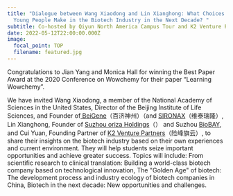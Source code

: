 ```yaml
---
title: "Dialogue between Wang Xiaodong and Lin Xianghong: What Choices Should
  Young People Make in the Biotech Industry in the Next Decade? "
subtitle: Co-hosted by Qiyun North America Campus Tour and K2 Venture Partners
date: 2022-05-12T22:00:00.000Z
image:
  focal_point: TOP
  filename: featured.jpg
---
```

Congratulations to Jian Yang and Monica Hall for winning the Best Paper Award at the 2020 Conference on Wowchemy for their paper “Learning Wowchemy”.

<!--more-->

We have invited Wang Xiaodong, a member of the National Academy of Sciences in the United States, Director of the Beijing Institute of Life Sciences, and Founder of[ BeiGene](https://www.beigene.com)（百济神州）（and [SIRONAX](https://www.sironax.com.cn)（维泰瑞隆）, Lin Xianghong, Founder of [Suzhou oriza Holdings](http://www.oriza.com.cn/eindex.aspx)（） and Suzhou [BioBAY](https://www.biobay.com.cn/en/home/), and Cui Yuan, Founding Partner of [K2 Venture Partners](https://www.k2vc.com/en/venture)（险峰旗云）, to share their insights on the biotech industry based on their own experiences and current environment. They will help students seize important opportunities and achieve greater success. Topics will include: From scientific research to clinical translation: Building a world-class biotech company based on technological innovation, The "Golden Age" of biotech: The development process and industry ecology of biotech companies in China, Biotech in the next decade: New opportunities and challenges.